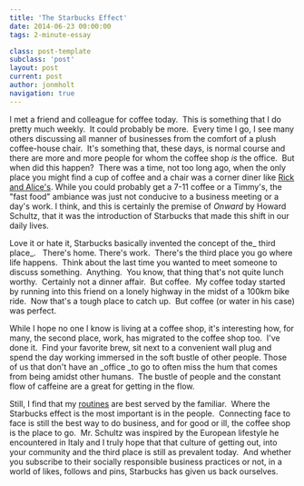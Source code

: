 ```yaml
---
title: 'The Starbucks Effect'
date: 2014-06-23 00:00:00 
tags: 2-minute-essay

class: post-template
subclass: 'post'
layout: post
current: post
author: jonmholt
navigation: true
---
```

I met a friend and colleague for coffee today. &nbsp;This is something that I do pretty much weekly. &nbsp;It could probably be more. &nbsp;Every time I go, I see many others discussing all manner of businesses from the comfort of a plush coffee-house chair. &nbsp;It's something that, these days, is normal course and there are more and more people for whom the coffee shop _is_&nbsp;the office. &nbsp;But when did this happen? &nbsp;There was a time, not too long ago, when the only place you might find a cup of coffee and a chair was a corner diner like [Rick and Alice's](http://www.urbanspoon.com/r/131/1432218/restaurant/Southgate/Rick-Alices-Grill-Edmonton). While you could probably get a 7-11 coffee or a Timmy's, the "fast food" ambiance was just not conducive to a business meeting or a day's work. I think, and this is certainly the premise of _Onward_&nbsp;by Howard Schultz, that it was the introduction of Starbucks that made this shift in our daily lives.

<a name="more"></a>Love it or hate it, Starbucks basically invented the concept of the_ third place_. &nbsp; There's home. There's work. &nbsp;There's the third place you go where life happens. &nbsp;Think about the last time you wanted to meet someone to discuss something. &nbsp;Anything. &nbsp;You know, that thing that's not quite lunch worthy. &nbsp;Certainly not a dinner affair. &nbsp;But coffee. &nbsp;My coffee today started by running into this friend on a lonely highway in the midst of a 100km bike ride. &nbsp;Now that's a tough place to catch up. &nbsp;But coffee (or water in his case) was perfect.

While I hope no one I know is living at a coffee shop, it's interesting how, for many, the second place, work, has migrated to the coffee shop too. &nbsp;I've done it. &nbsp;Find your favorite brew, sit next to a convenient wall plug and spend the day working immersed in the soft bustle of other people. Those of us that don't have an _office _to go to often miss the hum that comes from being amidst other humans. &nbsp;The bustle of people and the constant flow of caffeine are a great for getting in the flow. 

Still, I find that my [routines](http://www.twentyfivetwenty.ca/2014/06/the-importance-of-routines.html) are best served by the familiar. &nbsp;Where the Starbucks effect is the most important is in the people. &nbsp;Connecting face to face is still the best way to do business, and for good or ill, the coffee shop is the place to go. &nbsp;Mr. Schultz was inspired by the European lifestyle he encountered in Italy and I truly hope that that culture of getting out, into your community and the third place is still as prevalent today. &nbsp;And whether you subscribe to their socially responsible business practices or not, in a world of likes, follows and pins, Starbucks has given us back ourselves.
